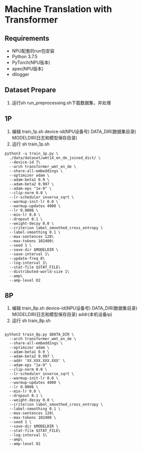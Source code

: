 # Machine Translation with Transformer

## Requirements
* NPU配套的run包安装
* Python 3.7.5
* PyTorch(NPU版本)
* apex(NPU版本)
* dllogger


## Dataset Prepare
1. 运行sh run_preprocessing.sh下载数据集，并处理

## 1P
1. 编辑 train_1p.sh device-id(NPU设备号)  DATA_DIR(数据集目录) MODELDIR(日志和模型保存目录)
2. 运行 sh train_1p.sh
```
python3 -u train_1p.py \
  ./data/dataset/wmt14_en_de_joined_dict/ \
  --device-id 7\
  --arch transformer_wmt_en_de \
  --share-all-embeddings \
  --optimizer adam \
  --adam-beta1 0.9 \
  --adam-beta2 0.997 \
  --adam-eps "1e-9" \
  --clip-norm 0.0 \
  --lr-scheduler inverse_sqrt \
  --warmup-init-lr 0.0 \
  --warmup-updates 4000 \
  --lr 0.0006 \
  --min-lr 0.0 \
  --dropout 0.1 \
  --weight-decay 0.0 \
  --criterion label_smoothed_cross_entropy \
  --label-smoothing 0.1 \
  --max-sentences 128\
  --max-tokens 102400\
  --seed 1 \
  --save-dir $MODELDIR \
  --save-interval 1\
  --update-freq 8\
  --log-interval 1\
  --stat-file $STAT_FILE\
  --distributed-world-size 1\
  --amp\
  --amp-level O2

```
## 8P
1. 编辑 train_8p.sh device-id(NPU设备号)  DATA_DIR(数据集目录) MODELDIR(日志和模型保存目录) addr(本机设备ip)
2. 运行 sh train_8p.sh

```

python3 train_8p.py $DATA_DIR \
  --arch transformer_wmt_en_de \
  --share-all-embeddings \
  --optimizer adam \
  --adam-beta1 0.9 \
  --adam-beta2 0.997 \
  --addr 'XX.XXX.XXX.XXX' \
  --adam-eps "1e-9" \
  --clip-norm 0.0 \
  --lr-scheduler inverse_sqrt \
  --warmup-init-lr 0.0 \
  --warmup-updates 4000 \
  --lr 0.0006 \
  --min-lr 0.0 \
  --dropout 0.1 \
  --weight-decay 0.0 \
  --criterion label_smoothed_cross_entropy \
  --label-smoothing 0.1 \
  --max-sentences 128\
  --max-tokens 102400 \
  --seed 1 \
  --save-dir $MODELDIR \
  --stat-file $STAT_FILE\
  --log-interval 1\
  --amp\
  --amp-level O2

```

